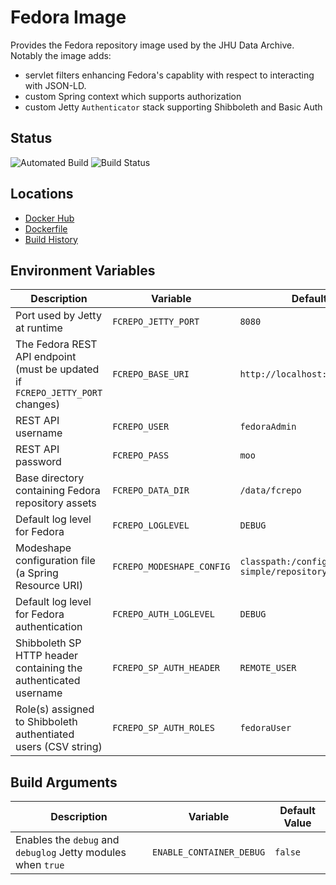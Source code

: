 # Fedora Image

Provides the Fedora repository image used by the JHU Data Archive.  Notably the image adds:
 * servlet filters enhancing Fedora's capablity with respect to interacting with JSON-LD.
 * custom Spring context which supports authorization
 * custom Jetty `Authenticator` stack supporting Shibboleth and Basic Auth 

## Status
![Automated Build](https://img.shields.io/docker/cloud/automated/jhuda/fcrepo) ![Build Status](https://img.shields.io/docker/cloud/build/jhuda/fcrepo)

## Locations
* [Docker Hub](https://hub.docker.com/r/jhuda/fcrepo/tags) 
* [Dockerfile](Dockerfile)
* [Build History](https://hub.docker.com/r/jhuda/fcrepo/builds)

## Environment Variables

|Description|Variable|Default Value| 
|---|---|---|   
|Port used by Jetty at runtime|`FCREPO_JETTY_PORT`|`8080`|
|The Fedora REST API endpoint (must be updated if `FCREPO_JETTY_PORT` changes)| `FCREPO_BASE_URI`|`http://localhost:8080/fcrepo/rest`|
|REST API username|`FCREPO_USER`|`fedoraAdmin`|
|REST API password|`FCREPO_PASS`|`moo`|
|Base directory containing Fedora repository assets|`FCREPO_DATA_DIR`|`/data/fcrepo`|
|Default log level for Fedora|`FCREPO_LOGLEVEL`|`DEBUG`|
|Modeshape configuration file (a Spring Resource URI)|`FCREPO_MODESHAPE_CONFIG`|`classpath:/config/file-simple/repository.json`|
|Default log level for Fedora authentication|`FCREPO_AUTH_LOGLEVEL`|`DEBUG`|
|Shibboleth SP HTTP header containing the authenticated username|`FCREPO_SP_AUTH_HEADER`|`REMOTE_USER`|
|Role(s) assigned to Shibboleth authentiated users (CSV string)|`FCREPO_SP_AUTH_ROLES`|`fedoraUser`|


## Build Arguments

|Description|Variable|Default Value| 
|---|---|---| 
|Enables the `debug` and `debuglog` Jetty modules when `true`|`ENABLE_CONTAINER_DEBUG`|`false`|

